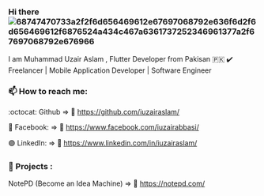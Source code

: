 ### Hi there ![68747470733a2f2f6d656469612e67697068792e636f6d2f6d656469612f6876524a434c467a6361737252346961377a2f67697068792e676966](https://github.com/iuzairaslam/iuzairaslam/assets/89253314/6124ff72-d940-408e-abbc-d4c79b2d2372)
 I am Muhammad Uzair Aslam , Flutter Developer from Pakisan 🇵🇰
✔️ Freelancer | Mobile Application Developer | Software Engineer

### 📫 How to reach me:

:octocat: Github => 🔗 https://github.com/iuzairaslam/

🔵 Facebook: => 🔗 https://www.facebook.com/iuzairabbasi/

🟣 LinkedIn: => 🔗 https://www.linkedin.com/in/iuzairaslam/


### 🏅 Projects :

NotePD (Become an Idea Machine) => 🔗 https://notepd.com/
